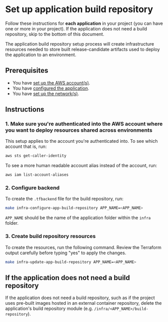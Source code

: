 # Set up application build repository

Follow these instructions for **each application** in your project (you can have one or more in your project). If the application does not need a build repository, skip to the bottom of this document.

The application build repository setup process will create infrastructure resources needed to store built release-candidate artifacts used to deploy the application to an environment.

## Prerequisites

* You have [set up the AWS account(s)](./set-up-aws-accounts.md).
* You have [configured the application](/infra/app/app-config/main.tf).
* You have [set up the network(s)](./set-up-networks.md).

## Instructions

### 1. Make sure you're authenticated into the AWS account where you want to deploy resources shared across environments

This setup applies to the account you're authenticated into. To see which account that is, run:

```bash
aws sts get-caller-identity
```

To see a more human readable account alias instead of the account, run:

```bash
aws iam list-account-aliases
```

### 2. Configure backend

To create the `.tfbackend` file for the build repository, run:

```bash
make infra-configure-app-build-repository APP_NAME=<APP_NAME>
```

`APP_NAME` should be the name of the application folder within the `infra` folder.

### 3. Create build repository resources

To create the resources, run the following command. Review the Terraform output carefully before typing "yes" to apply the changes.

```bash
make infra-update-app-build-repository APP_NAME=<APP_NAME>
```

## If the application does not need a build repository

If the application does not need a build repository, such as if the project uses pre-built images hosted in an external container repository, delete the application's build repository module (e.g. `/infra/<APP_NAME>/build-repository`).